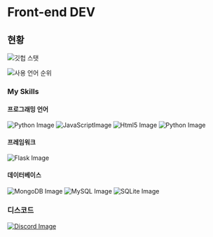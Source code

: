 # Front-end DEV

## 현황
![깃헙 스탯](https://github-readme-stats.vercel.app/api?username=wjdrjsdn11111&show_icons=true&theme=tokyonight)

![사용 언어 순위](https://github-readme-stats.vercel.app/api/top-langs/?username=wjdrjsdn11111&layout=compact)
### My Skills


#### 프로그래밍 언어
<p>
    <img src="https://img.shields.io/badge/Python-3776AB?style=for-the-badge&logo=python&logoColor=white" alt="Python Image" /> <img src="https://img.shields.io/badge/JavaScript-323330?style=for-the-badge&logo=javascript&logoColor=F7DF1E" alt="JavaScriptImage" /> <img src="https://img.shields.io/badge/HTML5-E34F26?style=for-the-badge&logo=html5&logoColor=white" alt="Html5 Image" /> <img src="https://img.shields.io/badge/CSS3-1572B6?style=for-the-badge&logo=css3&logoColor=white" alt="Python Image" />
</p>


#### 프레임워크
<p>
    <img src="https://img.shields.io/badge/Flask-000000?style=for-the-badge&logo=flask&logoColor=white" alt="Flask Image" />
</p>


#### 데이터베이스
<p>
    <img src="https://img.shields.io/badge/MongoDB-000000?style=for-the-badge&logo=mongodb&logoColor=white" alt="MongoDB Image" /> <img src="https://img.shields.io/badge/MySQL-000000?style=for-the-badge&logo=mysql&logoColor=white" alt="MySQL Image" /> <img src="https://img.shields.io/badge/SQLite-07405E?style=for-the-badge&logo=sqlite&logoColor=white" alt="SQLite Image" /> 
</p>

### 디스코드
<p>
    <a href="https://discord.com/users/866297659362246706"><img src="https://img.shields.io/badge/Coma_3009-7289DA?style=for-the-badge&logo=discord&logoColor=white" alt="Discord Image" /></a>
</p>
